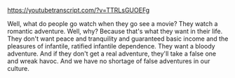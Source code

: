 https://youtubetranscript.com/?v=TTRLsGUOEFg

 Well, what do people go watch when they go see a movie? They watch a romantic adventure. Well, why? Because that's what they want in their life. They don't want peace and tranquility and guaranteed basic income and the pleasures of infantile, ratified infantile dependence. They want a bloody adventure. And if they don't get a real adventure, they'll take a false one and wreak havoc. And we have no shortage of false adventures in our culture.